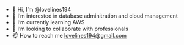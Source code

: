 - 👋 Hi, I’m @lovelines194
- 👀 I’m interested in database adminitration and cloud management
- 🌱 I’m currently learning AWS
- 💞️ I’m looking to collaborate with professionals 
- 📫 How to reach me lovelines194@gmail.com

<!---
lovelines194/lovelines194 is a ✨ special ✨ repository because its `README.md` (this file) appears on your GitHub profile.
You can click the Preview link to take a look at your changes.
--->
